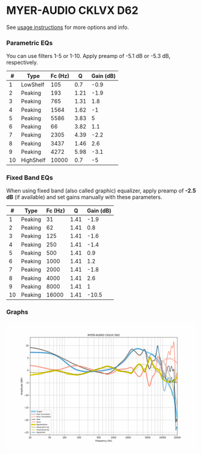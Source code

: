 # MYER-AUDIO CKLVX D62
See [usage instructions](https://github.com/jaakkopasanen/AutoEq#usage) for more options and info.

### Parametric EQs
You can use filters 1-5 or 1-10. Apply preamp of -5.1 dB or -5.3 dB, respectively.

|   # | Type      |   Fc (Hz) |    Q |   Gain (dB) |
|-----|-----------|-----------|------|-------------|
|   1 | LowShelf  |       105 | 0.7  |        -0.9 |
|   2 | Peaking   |       193 | 1.21 |        -1.9 |
|   3 | Peaking   |       765 | 1.31 |         1.8 |
|   4 | Peaking   |      1564 | 1.62 |        -1   |
|   5 | Peaking   |      5586 | 3.83 |         5   |
|   6 | Peaking   |        66 | 3.82 |         1.1 |
|   7 | Peaking   |      2305 | 4.39 |        -2.2 |
|   8 | Peaking   |      3437 | 1.46 |         2.6 |
|   9 | Peaking   |      4272 | 5.98 |        -3.1 |
|  10 | HighShelf |     10000 | 0.7  |        -5   |

### Fixed Band EQs
When using fixed band (also called graphic) equalizer, apply preamp of **-2.5 dB** (if available) and set gains manually with these parameters.

|   # | Type    |   Fc (Hz) |    Q |   Gain (dB) |
|-----|---------|-----------|------|-------------|
|   1 | Peaking |        31 | 1.41 |        -1.9 |
|   2 | Peaking |        62 | 1.41 |         0.8 |
|   3 | Peaking |       125 | 1.41 |        -1.6 |
|   4 | Peaking |       250 | 1.41 |        -1.4 |
|   5 | Peaking |       500 | 1.41 |         0.9 |
|   6 | Peaking |      1000 | 1.41 |         1.2 |
|   7 | Peaking |      2000 | 1.41 |        -1.8 |
|   8 | Peaking |      4000 | 1.41 |         2.6 |
|   9 | Peaking |      8000 | 1.41 |         1   |
|  10 | Peaking |     16000 | 1.41 |       -10.5 |

### Graphs
![](./MYER-AUDIO%20CKLVX%20D62.png)
